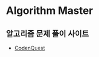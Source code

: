 # Algorithm Master

## 알고리즘 문제 풀이 사이트
- [CodenQuest](https://codenquest.com/api/auth/signin?callbackUrl=https%3A%2F%2Fcodenquest.com%2Fquestions)
